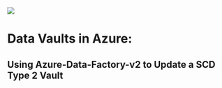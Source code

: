 <img src = "https://github.com/annedroid/azure-data-factory-data-vault/blob/master/beauty-logo-template-for-bloggers-1408%20(3).png">

# Data Vaults in Azure:
## Using Azure-Data-Factory-v2 to Update a SCD Type 2 Vault

